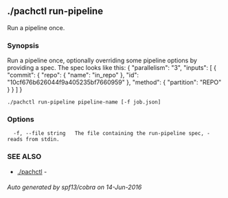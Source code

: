## ./pachctl run-pipeline

Run a pipeline once.

### Synopsis


Run a pipeline once, optionally overriding some pipeline options by providing a spec.  The spec looks like this:
{
  "parallelism": "3",
  "inputs": [
    {
      "commit": {
        "repo": {
          "name": "in_repo"
        },
        "id": "10cf676b626044f9a405235bf7660959"
      },
      "method": {
        "partition": "REPO"
      }
    }
  ]
}

```
./pachctl run-pipeline pipeline-name [-f job.json]
```

### Options

```
  -f, --file string   The file containing the run-pipeline spec, - reads from stdin.
```

### SEE ALSO
* [./pachctl](./pachctl.md)	 - 

###### Auto generated by spf13/cobra on 14-Jun-2016
